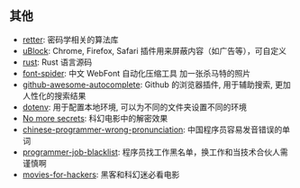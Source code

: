 ## 其他

+ [retter](https://github.com/maciejczyzewski/retter): 密码学相关的算法库
+ [uBlock](https://github.com/gorhill/uBlock): Chrome, Firefox, Safari 插件用来屏蔽内容（如广告等），可自定义
+ [rust](https://github.com/rust-lang/rust): Rust 语言源码
+ [font-spider](https://github.com/aui/font-spider): 中文 WebFont 自动化压缩工具
加一张杀马特的照片
+ [github-awesome-autocomplete](https://github.com/algolia/github-awesome-autocomplete): Github 的浏览器插件, 用于辅助搜索, 更加人性化的搜索结果
+ [dotenv](https://github.com/bkeepers/dotenv): 用于配置本地环境, 可以为不同的文件夹设置不同的环境
+ [No more secrets](https://github.com/bartobri/no-more-secrets): 科幻电影中的解密效果
+ [chinese-programmer-wrong-pronunciation](https://github.com/shimohq/chinese-programmer-wrong-pronunciation): 中国程序员容易发音错误的单词
+ [programmer-job-blacklist](https://github.com/shengxinjing/programmer-job-blacklist): 程序员找工作黑名单，换工作和当技术合伙人需谨慎啊
+ [movies-for-hackers](https://github.com/k4m4/movies-for-hackers): 黑客和科幻迷必看电影
